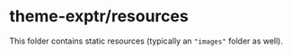 # theme-exptr/resources

This folder contains static resources (typically an `"images"` folder as well).
